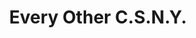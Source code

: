 ---
ee_id: '34'
site: '1'
type: '2'
long_id: 2007-004 Every Other C.S.N.Y.
url: 2007-004-every-other-csny
year: '2007'
medium: Pen on paper.
commission:
add_credit:
dims:
pitch: "<p>​Every single possible combination of CSNY.</p>"
ps:
live_url:
related:
title: Every Other C.S.N.Y.
youtube:
imgs: "{filedir_1}every-other-csny-2007-004-full-database-ih.jpg"
subheading:
year2: '2007'
download:
add_credits:
related_code:
! '':
layout: things-i-made
---